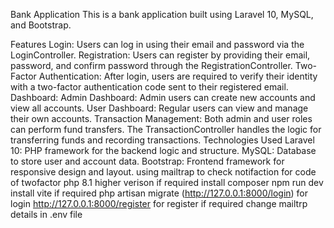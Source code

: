 Bank Application
This is a bank application built using Laravel 10, MySQL, and Bootstrap.

Features
Login: Users can log in using their email and password via the LoginController.
Registration: Users can register by providing their email, password, and confirm password through the RegistrationController.
Two-Factor Authentication: After login, users are required to verify their identity with a two-factor authentication code sent to their registered email.
Dashboard:
Admin Dashboard: Admin users can create new accounts and view all accounts.
User Dashboard: Regular users can view and manage their own accounts.
Transaction Management: Both admin and user roles can perform fund transfers. The TransactionController handles the logic for transferring funds and recording transactions.
Technologies Used
Laravel 10: PHP framework for the backend logic and structure.
MySQL: Database to store user and account data.
Bootstrap: Frontend framework for responsive design and layout.
using mailtrap to check notifaction for code of twofactor
 php 8.1 higher verison
 if required install composer
 npm run dev
 install vite if required
 php artisan migrate
(http://127.0.0.1:8000/login) for login
http://127.0.0.1:8000/register for register
if required change mailtrp details in .env file

 
